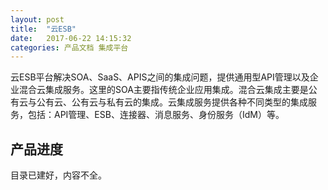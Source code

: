 ```yaml
---
layout: post
title:  "云ESB"
date:   2017-06-22 14:15:32
categories: 产品文档 集成平台
---
```


云ESB平台解决SOA、SaaS、APIS之间的集成问题，提供通用型API管理以及企业混合云集成服务。这里的SOA主要指传统企业应用集成。混合云集成主要是公有云与公有云、公有云与私有云的集成。云集成服务提供各种不同类型的集成服务，包括：API管理、ESB、连接器、消息服务、身份服务（IdM）等。

## 产品进度

目录已建好，内容不全。
